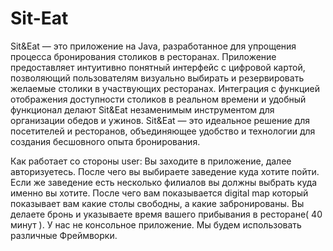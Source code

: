 # Sit-Eat
Sit&Eat — это приложение на Java, разработанное для упрощения процесса бронирования столиков в ресторанах. Приложение предоставляет интуитивно понятный интерфейс с цифровой картой, позволяющий пользователям визуально выбирать и резервировать желаемые столики в участвующих ресторанах. Интеграция с функцией отображения доступности столиков в реальном времени и удобный функционал делают Sit&Eat незаменимым инструментом для организации обедов и ужинов.
Sit&Eat — это идеальное решение для посетителей и ресторанов, объединяющее удобство и технологии для создания бесшовного опыта бронирования.

Как работает со стороны user: 
Вы заходите в приложение, далее авторизуетесь. После чего вы выбираете заведение куда хотите пойти. Если же заведение есть несколько филиалов вы должны выбрать куда именно вы хотите. После чего вам показывается digital map который показывает вам какие столы свободны, а какие забронированы. Вы делаете бронь и указываете время вашего прибывания в ресторане( 40 минут ). 
У нас не консольное приложение. Мы будем использовать различные Фреймворки.
